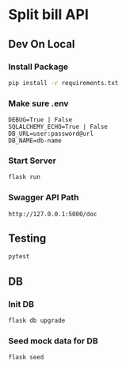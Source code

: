 # Split bill API

## Dev On Local

### Install Package

```sh
pip install -r requirements.txt
```

### Make sure .env

```
DEBUG=True | False
SQLALCHEMY_ECHO=True | False
DB_URL=user:password@url
DB_NAME=db-name
```

### Start Server

```sh
flask run
```

### Swagger API Path

```
http://127.0.0.1:5000/doc
```

## Testing

```sh
pytest
```


## DB

### Init DB
```sh
flask db upgrade
```

### Seed mock data for DB
```sh
flask seed
```
